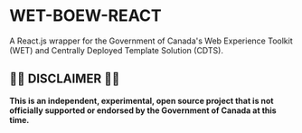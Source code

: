 # WET-BOEW-REACT

A React.js wrapper for the Government of Canada's Web Experience Toolkit
(WET) and Centrally Deployed Template Solution (CDTS).

## 🚨🚨 DISCLAIMER 🚨🚨

**This is an independent, experimental, open source project that is not
officially supported or endorsed by the Government of Canada at this time.**

